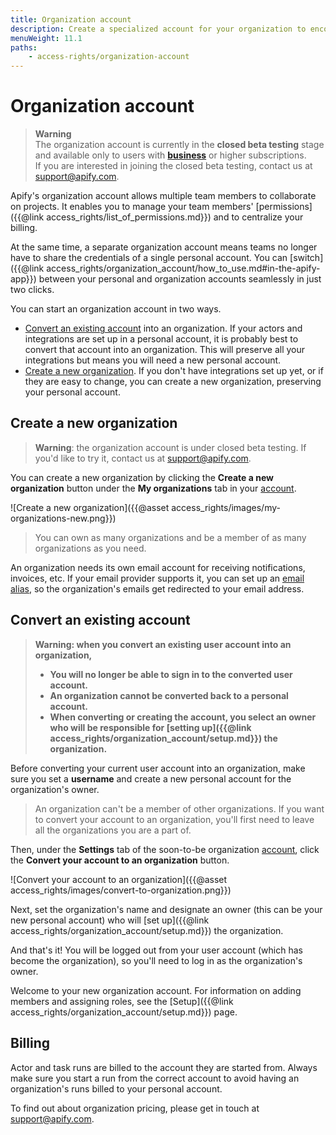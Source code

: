 ```yaml
---
title: Organization account
description: Create a specialized account for your organization to encourage collaboration and manage permissions efficiently. Convert an existing account or create one from scratch.
menuWeight: 11.1
paths:
    - access-rights/organization-account
---
```


# Organization account

> **Warning** <br/>
> The organization account is currently in the **closed beta testing** stage and available only to users with [**business**](https://apify.com/pricing) or higher subscriptions.<br/>
> If you are interested in joining the closed beta testing, contact us at [support@apify.com](mailto:support@apify.com?subject=Organization%20account%20beta%20testing).

Apify's organization account allows multiple team members to collaborate on projects. It enables you to manage your team members' [permissions]({{@link access_rights/list_of_permissions.md}}) and to centralize your billing.

At the same time, a separate organization account means teams no longer have to share the credentials of a single personal account. You can [switch]({{@link access_rights/organization_account/how_to_use.md#in-the-apify-app}}) between your personal and organization accounts seamlessly in just two clicks.

You can start an organization account in two ways.
* [Convert an existing account](#convert-an-existing-account) into an organization. If your actors and integrations are set up in a personal account, it is probably best to convert that account into an organization. This will preserve all your integrations but means you will need a new personal account.
* [Create a new organization](#create-a-new-organization). If you don't have integrations set up yet, or if they are easy to change, you can create a new organization, preserving your personal account.

## [](#create-a-new-organization) Create a new organization

> **Warning**: the organization account is under closed beta testing. If you'd like to try it, contact us at [support@apify.com](mailto:support@apify.com?subject=Organization%20account%20beta%20testing).

You can create a new organization by clicking the **Create a new organization** button under the **My organizations** tab in your [account](https://my.apify.com/account#/myorganizations).

![Create a new organization]({{@asset access_rights/images/my-organizations-new.png}})

> You can own as many organizations and be a member of as many organizations as you need.

An organization needs its own email account for receiving notifications, invoices, etc. If your email provider supports it, you can set up an [email alias](https://support.cloudhq.net/how-to-setup-gmail-aliases/), so the organization's emails get redirected to your email address.

## [](#convert-an-existing-account) Convert an existing account

> **Warning: when you convert an existing user account into an organization,**
>  * **You will no longer be able to sign in to the converted user account.**
>  * **An organization cannot be converted back to a personal account.**
>  * **When converting or creating the account, you select an owner who will be responsible for [setting up]({{@link access_rights/organization_account/setup.md}}) the organization.**

Before converting your current user account into an organization, make sure you set a **username** and create a new personal account for the organization's owner.

> An organization can't be a member of other organizations. If you want to convert your account to an organization, you'll first need to leave all the organizations you are a part of.

Then, under the **Settings** tab of the soon-to-be organization [account](https://my.apify.com/account), click the **Convert your account to an organization** button.

![Convert your account to an organization]({{@asset access_rights/images/convert-to-organization.png}})

Next, set the organization's name and designate an owner (this can be your new personal account) who will [set up]({{@link access_rights/organization_account/setup.md}}) the organization.

And that's it! You will be logged out from your user account (which has become the organization), so you'll need to log in as the organization's owner.

Welcome to your new organization account. For information on adding members and assigning roles, see the [Setup]({{@link access_rights/organization_account/setup.md}}) page.

## [](#billing) Billing

Actor and task runs are billed to the account they are started from. Always make sure you start a run from the correct account to avoid having an organization's runs billed to your personal account.

To find out about organization pricing, please get in touch at [support@apify.com](mailto:support@apify.com?subject=Organization%20account%20pricing).
